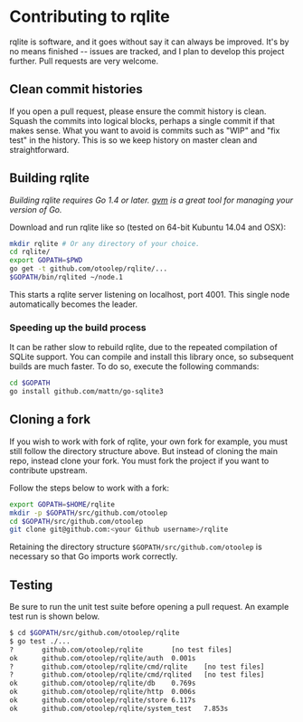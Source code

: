 # Contributing to rqlite
rqlite is software, and it goes without say it can always be improved. It's by no means finished -- issues are tracked, and I plan to develop this project further. Pull requests are very welcome.

## Clean commit histories
If you open a pull request, please ensure the commit history is clean. Squash the commits into logical blocks, perhaps a single commit if that makes sense. What you want to avoid is commits such as "WIP" and "fix test" in the history. This is so we keep history on master clean and straightforward.

## Building rqlite
*Building rqlite requires Go 1.4 or later. [gvm](https://github.com/moovweb/gvm) is a great tool for managing your version of Go.*

Download and run rqlite like so (tested on 64-bit Kubuntu 14.04 and OSX):

```bash
mkdir rqlite # Or any directory of your choice.
cd rqlite/
export GOPATH=$PWD
go get -t github.com/otoolep/rqlite/...
$GOPATH/bin/rqlited ~/node.1
```

This starts a rqlite server listening on localhost, port 4001. This single node automatically becomes the leader.

### Speeding up the build process
It can be rather slow to rebuild rqlite, due to the repeated compilation of SQLite support. You can compile and install this library once, so subsequent builds are much faster. To do so, execute the following commands:
```bash
cd $GOPATH
go install github.com/mattn/go-sqlite3
```

## Cloning a fork
If you wish to work with fork of rqlite, your own fork for example, you must still follow the directory structure above. But instead of cloning the main repo, instead clone your fork. You must fork the project if you want to contribute upstream.

Follow the steps below to work with a fork:

```bash
export GOPATH=$HOME/rqlite
mkdir -p $GOPATH/src/github.com/otoolep
cd $GOPATH/src/github.com/otoolep
git clone git@github.com:<your Github username>/rqlite
```

Retaining the directory structure `$GOPATH/src/github.com/otoolep` is necessary so that Go imports work correctly.

## Testing
Be sure to run the unit test suite before opening a pull request. An example test run is shown below.
```bash
$ cd $GOPATH/src/github.com/otoolep/rqlite
$ go test ./...
?       github.com/otoolep/rqlite       [no test files]
ok      github.com/otoolep/rqlite/auth  0.001s
?       github.com/otoolep/rqlite/cmd/rqlite    [no test files]
?       github.com/otoolep/rqlite/cmd/rqlited   [no test files]
ok      github.com/otoolep/rqlite/db    0.769s
ok      github.com/otoolep/rqlite/http  0.006s
ok      github.com/otoolep/rqlite/store 6.117s
ok      github.com/otoolep/rqlite/system_test   7.853s
```

